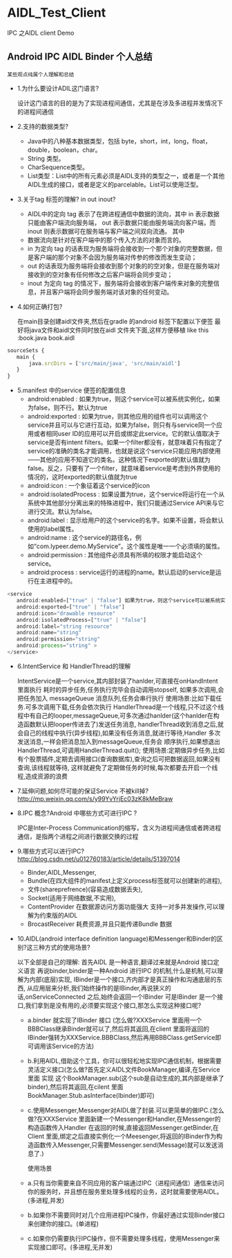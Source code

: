 # AIDL_Test_Client
IPC 之AIDL client Demo

## Android IPC AIDL Binder 个人总结

`某些观点纯属个人理解和总结`

* 1.为什么要设计ADIL这门语言?

    设计这门语言的目的是为了实现进程间通信，尤其是在涉及多进程并发情况下的进程间通信

* 2.支持的数据类型?

  * Java中的八种基本数据类型，包括 byte，short，int，long，float，double，boolean，char。
  * String 类型。
  * CharSequence类型。
  * List类型：List中的所有元素必须是AIDL支持的类型之一，或者是一个其他AIDL生成的接口，或者是定义的parcelable。List可以使用泛型。

* 3.关于tag 标签的理解? in out inout?

  * AIDL中的定向 tag 表示了在跨进程通信中数据的流向，其中 in 表示数据只能由客户端流向服务端， out 表示数据只能由服务端流向客户端，而 inout 则表示数据可在服务端与客户端之间双向流通。
其中
  * 数据流向是针对在客户端中的那个传入方法的对象而言的。
  * in 为定向 tag 的话表现为服务端将会接收到一个那个对象的完整数据，但是客户端的那个对象不会因为服务端对传参的修改而发生变动；
  * out 的话表现为服务端将会接收到那个对象的的空对象，但是在服务端对接收到的空对象有任何修改之后客户端将会同步变动；
  * inout 为定向 tag 的情况下，服务端将会接收到客户端传来对象的完整信息，并且客户端将会同步服务端对该对象的任何变动。

* 4.如何正确打包?

    在main目录创建aidl文件夹,然后在gradle 的android 标签下配置以下便签
 最好将java文件和aidl文件同时放在aidl 文件夹下面,这样方便移植 like this :book.java book.aidl
 ```JavaScript
sourceSets {
    main {
        java.srcDirs = ['src/main/java', 'src/main/aidl']
    }
}
```
* 5.manifest 中的service 便签的配置信息
   * android:enabled : 如果为true，则这个service可以被系统实例化，如果为false，则不行。默认为true
   * android:exported : 如果为true，则其他应用的组件也可以调用这个service并且可以与它进行互动，如果为false，则只有与service同一个应用或者相同user ID的应用可以开启或绑定此service。它的默认值取决于service是否有intent filters。如果一个filter都没有，就意味着只有指定了service的准确的类名才能调用，也就是说这个service只能应用内部使用——其他的应用不知道它的类名。这种情况下exported的默认值就为false。反之，只要有了一个filter，就意味着service是考虑到外界使用的情况的，这时exported的默认值就为true
   * android:icon : 一个象征着这个service的icon
   * android:isolatedProcess : 如果设置为true，这个service将运行在一个从系统中其他部分分离出来的特殊进程中，我们只能通过Service API来与它进行交流。默认为false。
   * android:label : 显示给用户的这个service的名字。如果不设置，将会默认使用<application>的label属性。
   * android:name : 这个service的路径名，例如“com.lypeer.demo.MyService”。这个属性是唯一一个必须填的属性。
   * android:permission : 其他组件必须具有所填的权限才能启动这个service。
   * android:process : service运行的进程的name。默认启动的service是运行在主进程中的。
 ```JavaScript
<service
    android:enabled=["true" | "false"] 如果为true，则这个service可以被系统实例化，如果为false，则不行。默认为true
    android:exported=["true" | "false"]
    android:icon="drawable resource"
    android:isolatedProcess=["true" | "false"]
    android:label="string resource"
    android:name="string"
    android:permission="string"
    android:process="string" >
</service>
```


* 6.IntentService 和 HandlerThread的理解

    IntentService是一个service,其内部封装了hanlder,可直接在onHandIntent 里面执行 耗时的异步任务,任务执行完毕会自动调用stopself,
如果多次调用,会把任务加入 messageQueue 消息队列,任务会串行执行 
使用场景:比如下载任务.可多次调用下载,任务会依次执行
HandlerThread是一个线程,只不过这个线程中有自己的looper,messageQueue,可多次通过hanlder(这个hanlder在构造函数默认把looper传进去了)发送任务消息,
handlerThread收到消息之后,就会自己的线程中执行(异步线程),如果没有任务消息,就进行等待,Handler 多次发送消息,一样会把消息加入到messageQueue,任务会
顺序执行,如果想退出HandlerThread,可调用HandlerThread.quit();
使用场景:定期做异步任务,比如有个股票插件,定期去调用接口(查询数据库),查询之后可把数据返回,如果没有查询,该线程就等待,
这样就避免了定期做任务的时候,每次都要去开启一个线程,造成资源的浪费


* 7.延伸问题,如何尽可能的保证Service 不被kill掉?
    http://mp.weixin.qq.com/s/y99YvYrjEc03zK8kMeBraw

* 8.IPC 概念?Android 中哪些方式可进行IPC ?

    IPC是Inter-Process Communication的缩写，含义为进程间通信或者跨进程通信，是指两个进程之间进行数据交换的过程

* 9.哪些方式可以进行IPC? http://blog.csdn.net/u012760183/article/details/51397014

   * Binder,AIDL,Messenger,
   * Bundle(在四大组件的manifest上定义process标签就可以创建新的进程),
   * 文件(shareprefrence)(容易造成数据丢失),
   * Socket(适用于网络数据,不实用),
   * ContentProvider 在数据源访问方面功能强大 支持一对多并发操作,可以理解为约束版的AIDL
   * BrocastReceiver 耗费资源,并且只能传递Bundle 数据

* 10.AIDL(android interface definition language)和Messenger和Binder的区别?这三种方式的使用场景?

    以下全部是自己的理解:
    首先AIDL 是一种语言,翻译过来就是Android 接口定义语言
    再说binder,binder是一种Android 进行IPC 的机制,什么是机制,可以理解为内部(底层)实现,
    IBinder是一个接口,齐内部才是真正操作和沟通底层的东西,
    从应用层来分析,我们始终操作的是IBinder,再说狭义的话,onServiceConnected 之后,始终会返回一个IBinder
    可是IBinder 是一个接口,我们拿到是没有用的,必须要实现这个接口,那怎么实现这种接口呢?

  * a.binder 就实现了IBinder 接口 (怎么做?XXXService  里面用一个BBBClass继承Binder就可以了,然后将其返回,在client 里面将返回的IBinder强转为XXXService.BBBClass,然后再用BBBClass.getService即可调用该Service的方法)

  * b.利用AIDL,借助这个工具，你可以很轻松地实现IPC通信机制，根据需要灵活定义接口(怎么做?首先定义AIDL文件BookManager,编译,在Service里面 实现 这个BookManager.sub(这个sub是自动生成的,其内部是继承了binder),然后将其返回,在cilent 里面 BookManager.Stub.asInterface(Ibinder)即可)

  * c.使用Messenger,Messenger对AIDL做了封装.可以更简单的做IPC.(怎么做?在XXXService 里面新建一个Messenger和Handler,在Messenger的构造函数传入Handler
在返回的时候,直接返回Messenger.getBinder,在Client 里面,绑定之后直接实例化一个Meesenger,将返回的IBinder作为构造函数传入Messenger,只需要Messenger.send(Message)就可以发送消息了.)

    使用场景

  * a.只有当你需要来自不同应用的客户端通过IPC（进程间通信）通信来访问你的服务时，并且想在服务里处理多线程的业务，这时就需要使用AIDL。(多进程,并发)
  * b.如果你不需要同时对几个应用进程IPC操作，你最好通过实现Binder接口来创建你的接口。(单进程)
  * c.如果你仍需要执行IPC操作，但不需要处理多线程，使用Messenger来实现接口即可。(多进程,无并发)


